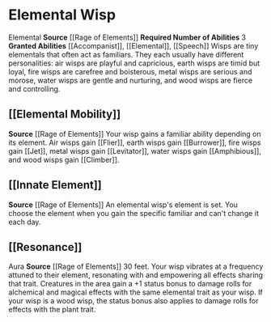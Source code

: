 ﻿---
id: '26'
name: Elemental Wisp
source: '[[DATABASE/source/Rage of Elements|Rage of Elements]]'
trait: null

---
# Elemental Wisp

<span class="item-trait">Elemental</span>
**Source** [[Rage of Elements]]
**Required Number of Abilities** 3
**Granted Abilities** [[Accompanist]], [[Elemental]], [[Speech]]
Wisps are tiny elementals that often act as familiars. They each usually have different personalities: air wisps are playful and capricious, earth wisps are timid but loyal, fire wisps are carefree and boisterous, metal wisps are serious and morose, water wisps are gentle and nurturing, and wood wisps are fierce and controlling.

## [[Elemental Mobility]]

**Source** [[Rage of Elements]]
Your wisp gains a familiar ability depending on its element. Air wisps gain [[Flier]], earth wisps gain [[Burrower]], fire wisps gain [[Jet]], metal wisps gain [[Levitator]], water wisps gain [[Amphibious]], and wood wisps gain [[Climber]].

## [[Innate Element]]

**Source** [[Rage of Elements]]
An elemental wisp's element is set. You choose the element when you gain the specific familiar and can't change it each day.

## [[Resonance]]

<span class="item-trait">Aura</span>
**Source** [[Rage of Elements]]
30 feet. Your wisp vibrates at a frequency attuned to their element, resonating with and empowering all effects sharing that trait. Creatures in the area gain a +1 status bonus to damage rolls for alchemical and magical effects with the same elemental trait as your wisp. If your wisp is a wood wisp, the status bonus also applies to damage rolls for effects with the plant trait.